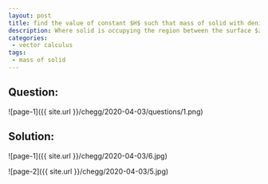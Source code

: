 ```yaml
---
layout: post
title: find the value of constant $H$ such that mass of solid with denisity function $f(x,y,z) = \sqrt{ x^2 + y^2 } $  $grams/cm^3$. 
description: Where solid is occupying the region between the surface $z=0$ and $z=H(1-x^2-y^2) $,  if mass of solid is exactly 1 kg.
categories:
 - vector calculus
tags:
 - mass of solid
---
```


## Question:

![page-1]({{ site.url }}/chegg/2020-04-03/questions/1.png) 

## Solution:

![page-1]({{ site.url }}/chegg/2020-04-03/6.jpg) 

![page-2]({{ site.url }}/chegg/2020-04-03/5.jpg) 



